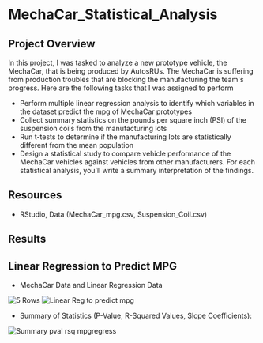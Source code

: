 # MechaCar_Statistical_Analysis

## Project Overview
In this project, I was tasked to analyze a new prototype vehicle, the MechaCar, that is being produced by AutosRUs. The MechaCar is suffering from production troubles that are blocking the manufacturing the team's progress. Here are the following tasks that I was assigned to perform

  - Perform multiple linear regression analysis to identify which variables in the dataset predict the mpg of MechaCar prototypes
  - Collect summary statistics on the pounds per square inch (PSI) of the suspension coils from the manufacturing lots
  - Run t-tests to determine if the manufacturing lots are statistically different from the mean population
  - Design a statistical study to compare vehicle performance of the MechaCar vehicles against vehicles from other manufacturers. For each statistical analysis, you’ll   write a summary interpretation of the findings.

## Resources
- RStudio, Data (MechaCar_mpg.csv, Suspension_Coil.csv)

## Results 

## Linear Regression to Predict MPG

- MechaCar Data and Linear Regression Data

![5 Rows](https://user-images.githubusercontent.com/102476861/177812196-e0277943-4227-44b3-a6a4-75878d38fcc8.png)
![Linear Reg to predict mpg](https://user-images.githubusercontent.com/102476861/177812421-852fd19c-f3f3-42ae-83c2-7ee05bb5234f.png)

- Summary of Statistics (P-Value, R-Squared Values, Slope Coefficients):

![Summary pval rsq mpgregress](https://user-images.githubusercontent.com/102476861/177812599-c8371f4f-8813-4b85-b4f1-992044e5756b.png)
